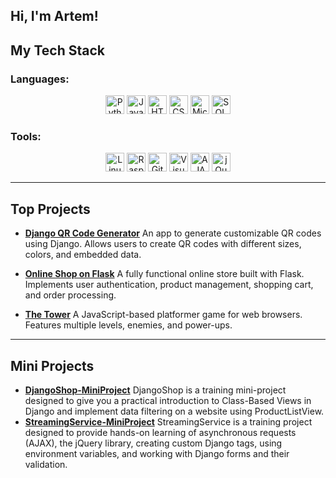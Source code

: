 ## Hi, I'm Artem! 

## My Tech Stack 

### Languages:
<div align="center">
  <img src="https://img.shields.io/badge/Python-3776AB?style=flat-square&logo=python&logoColor=white" alt="Python" height="30"/>
  <img src="https://img.shields.io/badge/JavaScript-F7DF1E?style=flat-square&logo=javascript&logoColor=black" alt="JavaScript" height="30"/>
  <img src="https://img.shields.io/badge/HTML5-E34F26?style=flat-square&logo=html5&logoColor=white" alt="HTML5" height="30"/>
  <img src="https://img.shields.io/badge/CSS3-1572B6?style=flat-square&logo=css3&logoColor=white" alt="CSS3" height="30"/>
  <img src="https://img.shields.io/badge/MicroPython-2B2728?style=flat-square&logo=micropython&logoColor=white" alt="MicroPython" height="30"/>
  <img src="https://img.shields.io/badge/SQL-4479A1?style=flat-square&logo=sql&logoColor=white" alt="SQL" height="30"/>
</div>

### Tools:
<div align="center">
  <img src="https://img.shields.io/badge/Linux-FCC624?style=flat-square&logo=linux&logoColor=black" alt="Linux" height="30"/>
  <img src="https://img.shields.io/badge/Raspberry_Pi-C51A4A?style=flat-square&logo=raspberry-pi&logoColor=white" alt="Raspberry Pi" height="30"/>
  <img src="https://img.shields.io/badge/Git-F05032?style=flat-square&logo=git&logoColor=white" alt="Git" height="30"/>
  <img src="https://img.shields.io/badge/Visual_Studio_Code-007ACC?style=flat-square&logo=visual-studio-code&logoColor=white" alt="Visual Studio Code" height="30"/>
  <img src="https://img.shields.io/badge/AJAX-%23007ACC.svg?style=flat-square&logo=ajax&logoColor=white" alt="AJAX" height="30"/>
  <img src="https://img.shields.io/badge/jQuery-%230769AD.svg?style=flat-square&logo=jquery&logoColor=white" alt="jQuery" height="30"/>
</div>

---

## Top Projects 

- **[Django QR Code Generator](https://github.com/ArtemVlasov2009/DJANGO_QRCODE_GENERATOR)** 
  An app to generate customizable QR codes using Django. Allows users to create QR codes with different sizes, colors, and embedded data.

- **[Online Shop on Flask](https://github.com/ArtemVlasov2009/Shop_Project)** 
  A fully functional online store built with Flask. Implements user authentication, product management, shopping cart, and order processing.

- **[The Tower](https://github.com/ArtemVlasov2009/TheTower)** 
  A JavaScript-based platformer game for web browsers. Features multiple levels, enemies, and power-ups.

---

## Mini Projects 

- **[DjangoShop-MiniProject](https://github.com/ArtemVlasov2009/DjangoShop-MiniProject)** 
  DjangoShop is a training mini-project designed to give you a practical introduction to Class-Based Views in Django and implement data filtering on a website using ProductListView.
- **[StreamingService-MiniProject](https://github.com/ArtemVlasov2009/StreamingService-MiniProject)** 
  StreamingService is a training project designed to provide hands-on learning of asynchronous requests (AJAX), the jQuery library, creating custom Django tags, using environment variables, and working with Django forms and their validation. 




